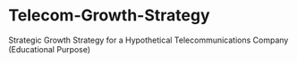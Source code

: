 # Telecom-Growth-Strategy
Strategic Growth Strategy for a Hypothetical Telecommunications Company (Educational Purpose)

